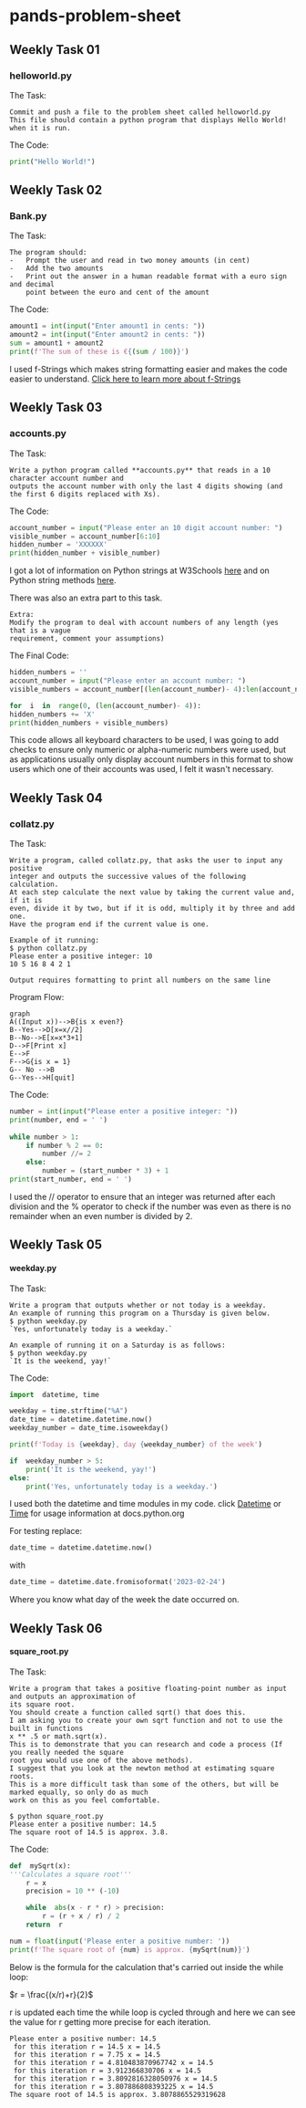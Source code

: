 # pands-problem-sheet

## Weekly Task 01
### helloworld.py
The Task:
```
Commit and push a file to the problem sheet called helloworld.py
This file should contain a python program that displays Hello World! when it is run.
```
The Code:
```python
print("Hello World!")
```

## Weekly Task 02
### Bank.py
The Task:
```
The program should:
-   Prompt the user and read in two money amounts (in cent)
-   Add the two amounts
-   Print out the answer in a human readable format with a euro sign and decimal 
    point between the euro and cent of the amount
``` 
The Code: 
```python
amount1 = int(input("Enter amount1 in cents: "))
amount2 = int(input("Enter amount2 in cents: "))
sum = amount1 + amount2
print(f'The sum of these is €{(sum / 100)}')
```
I used f-Strings which makes string formatting easier and makes the code easier to understand.
[Click here to learn more about f-Strings](https://realpython.com/python-f-strings/)
## Weekly Task 03
### accounts.py
The Task:
```
Write a python program called **accounts.py** that reads in a 10 character account number and 
outputs the account number with only the last 4 digits showing (and the first 6 digits replaced with Xs).
```
The Code:
```python
account_number = input("Please enter an 10 digit account number: ")
visible_number = account_number[6:10]
hidden_number = 'XXXXXX'
print(hidden_number + visible_number)
```
 I got a lot of information on Python strings at W3Schools [here](https://www.w3schools.com/python/python_strings.asp) and on Python string methods [here](https://www.w3schools.com/python/python_ref_string.asp).
 
There was also an extra part to this task.
```
Extra:
Modify the program to deal with account numbers of any length (yes that is a vague 
requirement, comment your assumptions)
```
The Final Code:
```python
hidden_numbers = ''
account_number = input("Please enter an account number: ")
visible_numbers = account_number[(len(account_number)- 4):len(account_number)]

for  i  in  range(0, (len(account_number)- 4)):
hidden_numbers += 'X'
print(hidden_numbers + visible_numbers)
```
This code allows all keyboard characters to be used, I was going to add checks to ensure only numeric or alpha-numeric numbers were used, but as applications usually only display account numbers  in this format to show users which one of their accounts was used, I felt it wasn't necessary.

## Weekly Task 04
### collatz.py
The Task:
``` 
Write a program, called collatz.py, that asks the user to input any positive 
integer and outputs the successive values of the following calculation.
At each step calculate the next value by taking the current value and, if it is 
even, divide it by two, but if it is odd, multiply it by three and add one.
Have the program end if the current value is one.

Example of it running:
$ python collatz.py
Please enter a positive integer: 10
10 5 16 8 4 2 1

Output requires formatting to print all numbers on the same line
```
Program Flow:
```mermaid
graph 
A((Input x))-->B{is x even?}
B--Yes-->D[x=x//2]
B--No-->E[x=x*3+1]
D-->F[Print x]
E-->F
F-->G{is x = 1}
G-- No -->B
G--Yes-->H[quit]
```
The Code:
```python
number = int(input("Please enter a positive integer: "))
print(number, end = ' ') 
 
while number > 1:
	if number % 2 == 0:
		number //= 2
	else:
		number = (start_number * 3) + 1
print(start_number, end = ' ')
```
I used the // operator to ensure that an integer was returned after each division and the % operator to check if the number was even as there is no remainder when an even number is divided by 2.

## Weekly Task 05  
#### weekday.py
The Task:
```
Write a program that outputs whether or not today is a weekday.
An example of running this program on a Thursday is given below.
$ python weekday.py
`Yes, unfortunately today is a weekday.`

An example of running it on a Saturday is as follows:
$ python weekday.py
`It is the weekend, yay!`
```
The Code:
```python
import  datetime, time

weekday = time.strftime("%A")
date_time = datetime.datetime.now()
weekday_number = date_time.isoweekday()

print(f'Today is {weekday}, day {weekday_number} of the week')

if  weekday_number > 5:
	print('It is the weekend, yay!')
else:
	print('Yes, unfortunately today is a weekday.')
```
I used both the datetime and time modules in my code. 
click [Datetime](https://docs.python.org/3/library/datetime.html) or [Time](https://docs.python.org/3/library/time.html?highlight=time#module-time) for usage information at docs.python.org

For testing replace:
```python
date_time = datetime.datetime.now()
```
with
```python
date_time = datetime.date.fromisoformat('2023-02-24')
```
Where you know what day of the week the date occurred on.
  
## Weekly Task 06 
#### square_root.py
The Task:
```
Write a program that takes a positive floating-point number as input and outputs an approximation of 
its square root.  
You should create a function called sqrt() that does this.
I am asking you to create your own sqrt function and not to use the built in functions 
x ** .5 or math.sqrt(x).  
This is to demonstrate that you can research and code a process (If you really needed the square 
root you would use one of the above methods).
I suggest that you look at the newton method at estimating square roots.
This is a more difficult task than some of the others, but will be marked equally, so only do as much 
work on this as you feel comfortable.

$ python square_root.py  
Please enter a positive number: 14.5
The square root of 14.5 is approx. 3.8.
```
The Code:
```python
def  mySqrt(x):
'''Calculates a square root'''
	r = x
	precision = 10 ** (-10)

	while  abs(x - r * r) > precision:
		r = (r + x / r) / 2
	return  r

num = float(input('Please enter a positive number: '))
print(f'The square root of {num} is approx. {mySqrt(num)}')
```
Below is the formula for the calculation that's carried out inside the while loop:

$r = \frac{(x/r)+r}{2}$ 

r is updated each time the while loop is cycled through and here we can see the value for r getting more precise for each iteration. 
```
Please enter a positive number: 14.5
 for this iteration r = 14.5 x = 14.5
 for this iteration r = 7.75 x = 14.5
 for this iteration r = 4.810483870967742 x = 14.5
 for this iteration r = 3.912366830706 x = 14.5
 for this iteration r = 3.8092816328050976 x = 14.5
 for this iteration r = 3.807886808393225 x = 14.5
The square root of 14.5 is approx. 3.8078865529319628


